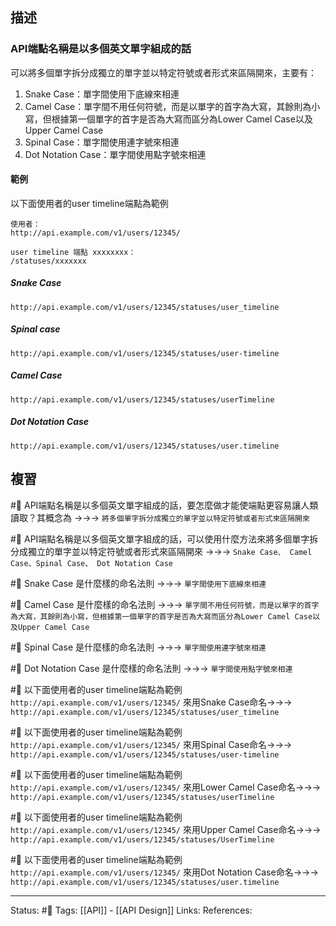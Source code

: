 
## 描述


### API端點名稱是以多個英文單字組成的話

可以將多個單字拆分成獨立的單字並以特定符號或者形式來區隔開來，主要有：
1. Snake Case：單字間使用下底線來相連
2. Camel Case：單字間不用任何符號，而是以單字的首字為大寫，其餘則為小寫，但根據第一個單字的首字是否為大寫而區分為Lower Camel Case以及Upper Camel Case
3. Spinal Case：單字間使用連字號來相連
4. Dot Notation Case：單字間使用點字號來相連


#### 範例
以下面使用者的user timeline端點為範例

```
使用者：
http://api.example.com/v1/users/12345/
```

```
user timeline 端點 xxxxxxxx：
/statuses/xxxxxxx
```

#####  Snake Case
```
http://api.example.com/v1/users/12345/statuses/user_timeline
```


##### Spinal case
```
http://api.example.com/v1/users/12345/statuses/user-timeline
```


##### Camel Case
```
http://api.example.com/v1/users/12345/statuses/userTimeline
```

##### Dot Notation Case
```
http://api.example.com/v1/users/12345/statuses/user.timeline
```


## 複習

#🧠 API端點名稱是以多個英文單字組成的話，要怎麼做才能使端點更容易讓人類讀取？其概念為 ->->-> `將多個單字拆分成獨立的單字並以特定符號或者形式來區隔開來`
<!--SR:!2023-04-03,5,230-->


#🧠 API端點名稱是以多個英文單字組成的話，可以使用什麼方法來將多個單字拆分成獨立的單字並以特定符號或者形式來區隔開來 ->->-> `Snake Case、 Camel Case、Spinal Case、 Dot Notation Case`
<!--SR:!2023-04-19,23,250-->

#🧠 Snake Case 是什麼樣的命名法則 ->->-> `單字間使用下底線來相連`
<!--SR:!2023-04-15,19,250-->

#🧠 Camel Case 是什麼樣的命名法則 ->->-> `單字間不用任何符號，而是以單字的首字為大寫，其餘則為小寫，但根據第一個單字的首字是否為大寫而區分為Lower Camel Case以及Upper Camel Case`
<!--SR:!2023-04-25,27,250-->


#🧠 Spinal Case 是什麼樣的命名法則 ->->-> `單字間使用連字號來相連`
<!--SR:!2023-04-17,21,250-->

#🧠 Dot Notation Case 是什麼樣的命名法則 ->->-> `單字間使用點字號來相連`
<!--SR:!2023-04-23,25,250-->


#🧠 以下面使用者的user timeline端點為範例 `http://api.example.com/v1/users/12345/`  來用Snake Case命名->->-> `http://api.example.com/v1/users/12345/statuses/user_timeline`
<!--SR:!2023-04-11,16,250-->

#🧠 以下面使用者的user timeline端點為範例 `http://api.example.com/v1/users/12345/`  來用Spinal Case命名->->-> `http://api.example.com/v1/users/12345/statuses/user-timeline`
<!--SR:!2023-04-24,26,250-->


#🧠 以下面使用者的user timeline端點為範例 `http://api.example.com/v1/users/12345/`  來用Lower Camel Case命名->->-> `http://api.example.com/v1/users/12345/statuses/userTimeline`
<!--SR:!2023-04-23,25,250-->


#🧠 以下面使用者的user timeline端點為範例 `http://api.example.com/v1/users/12345/`  來用Upper Camel Case命名->->-> `http://api.example.com/v1/users/12345/statuses/UserTimeline`
<!--SR:!2023-04-03,5,230-->


#🧠 以下面使用者的user timeline端點為範例 `http://api.example.com/v1/users/12345/`  來用Dot Notation Case命名->->-> `http://api.example.com/v1/users/12345/statuses/user.timeline`
<!--SR:!2023-04-26,28,250-->


---
Status: #🌱 
Tags:
[[API]] - [[API Design]]
Links:
References: